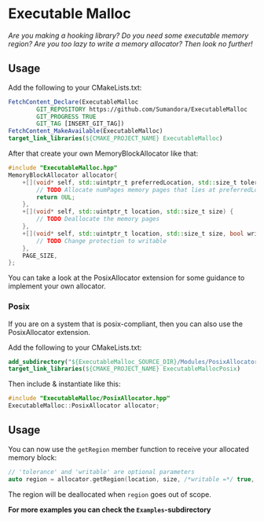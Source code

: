 # Executable Malloc

*Are you making a hooking library? Do you need some executable memory region? Are you too lazy to write a memory
allocator? Then look no further!*

## Usage

Add the following to your CMakeLists.txt:

```cmake
FetchContent_Declare(ExecutableMalloc
        GIT_REPOSITORY https://github.com/Sumandora/ExecutableMalloc
        GIT_PROGRESS TRUE
        GIT_TAG [INSERT_GIT_TAG])
FetchContent_MakeAvailable(ExecutableMalloc)
target_link_libraries(${CMAKE_PROJECT_NAME} ExecutableMalloc)
```

After that create your own MemoryBlockAllocator like that:

```c++
#include "ExecutableMalloc.hpp"
MemoryBlockAllocator allocator{
	+[](void* self, std::uintptr_t preferredLocation, std::size_t tolerance, std::size_t numPages, bool writable) {
		// TODO Allocate numPages memory pages that lies at preferredLocation +/- tolerance
		return 0UL;
	},
	+[](void* self, std::uintptr_t location, std::size_t size) {
		// TODO Deallocate the memory pages
	},
	+[](void* self, std::uintptr_t location, std::size_t size, bool writable) {
		// TODO Change protection to writable
	},
	PAGE_SIZE,
};
```

You can take a look at the PosixAllocator extension for some guidance to implement your own allocator.

### Posix

If you are on a system that is posix-compliant, then you can also use the PosixAllocator extension.

Add the following to your CMakeLists.txt:

```cmake
add_subdirectory("${ExecutableMalloc_SOURCE_DIR}/Modules/PosixAllocator")
target_link_libraries(${CMAKE_PROJECT_NAME} ExecutableMallocPosix)
```

Then include & instantiate like this:

```c++
#include "ExecutableMalloc/PosixAllocator.hpp"
ExecutableMalloc::PosixAllocator allocator;
```

## Usage

You can now use the `getRegion` member function to receive your allocated memory block:

```c++
// 'tolerance' and 'writable' are optional parameters
auto region = allocator.getRegion(location, size, /*writable =*/ true, /*tolerance =*/ INT32_MAX);
```

The region will be deallocated when `region` goes out of scope.

**For more examples you can check the `Examples`-subdirectory**
